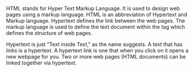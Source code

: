 HTML stands for Hyper Text Markup Language. It is used to design web pages using a markup language. HTML is an abbreviation of Hypertext and Markup language. Hypertext defines the link between the web pages. The markup language is used to define the text document within the tag which defines the structure of web pages.

Hypertext is just "Text inside Text," as the name suggests. A text that has links is a hypertext. A hypertext link is one that when you click on it opens a new webpage for you. Two or more web pages (HTML documents) can be linked together via hypertext.
